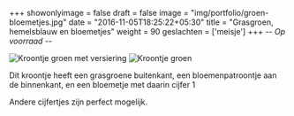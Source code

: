 +++
showonlyimage = false
draft = false
image = "img/portfolio/groen-bloemetjes.jpg"
date = "2016-11-05T18:25:22+05:30"
title = "Grasgroen, hemelsblauw en bloemetjes"
weight = 90
geslachten = ['meisje']
+++
*-- Op voorraad --*
<!--more-->
![Kroontje groen met versiering][1]
![Kroontje groen][2]

Dit kroontje heeft een grasgroene buitenkant, een bloemenpatroontje aan de binnenkant, en een bloemetje met daarin cijfer 1

Andere cijfertjes zijn perfect mogelijk.


[1]: /img/portfolio/groen-bloemetjes.jpg
[2]: /img/portfolio/alternatieven/groen_bloemen_plain.jpg
